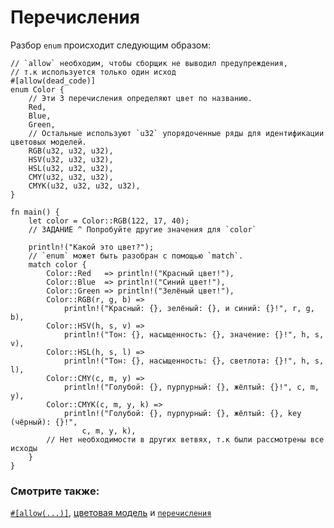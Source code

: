 # Перечисления

Разбор `enum` происходит следующим образом:

```rust,editable
// `allow` необходим, чтобы сборщик не выводил предупреждения,
// т.к используется только один исход
#[allow(dead_code)]
enum Color {
    // Эти 3 перечисления определяют цвет по названию.
    Red,
    Blue,
    Green,
    // Остальные используют `u32` упорядоченные ряды для идентификации цветовых моделей.
    RGB(u32, u32, u32),
    HSV(u32, u32, u32),
    HSL(u32, u32, u32),
    CMY(u32, u32, u32),
    CMYK(u32, u32, u32, u32),
}

fn main() {
    let color = Color::RGB(122, 17, 40);
    // ЗАДАНИЕ ^ Попробуйте другие значения для `color`

    println!("Какой это цвет?");
    // `enum` может быть разобран с помощью `match`.
    match color {
        Color::Red   => println!("Красный цвет!"),
        Color::Blue  => println!("Синий цвет!"),
        Color::Green => println!("Зелёный цвет!"),
        Color::RGB(r, g, b) =>
            println!("Красный: {}, зелёный: {}, и синий: {}!", r, g, b),
        Color::HSV(h, s, v) =>
            println!("Тон: {}, насыщенность: {}, значение: {}!", h, s, v),
        Color::HSL(h, s, l) =>
            println!("Тон: {}, насыщенность: {}, светлота: {}!", h, s, l),
        Color::CMY(c, m, y) =>
            println!("Голубой: {}, пурпурный: {}, жёлтый: {}!", c, m, y),
        Color::CMYK(c, m, y, k) =>
            println!("Голубой: {}, пурпурный: {}, жёлтый: {}, key (чёрный): {}!",
                c, m, y, k),
        // Нет необходимости в других ветвях, т.к были рассмотрены все исходы
    }
}
```

### Смотрите также:

[`#[allow(...)]`](../../../attribute/unused.md), [цветовая модель](https://en.wikipedia.org/wiki/Color_model) и [`перечисления`](../../../custom_types/enum.md)

